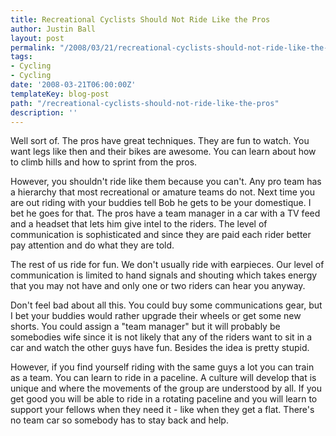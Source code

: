 ```yaml
---
title: Recreational Cyclists Should Not Ride Like the Pros
author: Justin Ball
layout: post
permalink: "/2008/03/21/recreational-cyclists-should-not-ride-like-the-pros/"
tags:
- Cycling
- Cycling
date: '2008-03-21T06:00:00Z'
templateKey: blog-post
path: "/recreational-cyclists-should-not-ride-like-the-pros"
description: ''
---
```


Well sort of. The pros have great techniques. They are fun to watch. You want legs like then and their bikes are awesome. You can learn about how to climb hills and how to sprint from the pros.

However, you shouldn't ride like them because you can't. Any pro team has a hierarchy that most recreational or amature teams do not. Next time you are out riding with your buddies tell Bob he gets to be your domestique. I bet he goes for that. The pros have a team manager in a car with a TV feed and a headset that lets him give intel to the riders. The level of communication is sophisticated and since they are paid each rider better pay attention and do what they are told.

The rest of us ride for fun. We don't usually ride with earpieces. Our level of communication is limited to hand signals and shouting which takes energy that you may not have and only one or two riders can hear you anyway.

Don't feel bad about all this. You could buy some communications gear, but I bet your buddies would rather upgrade their wheels or get some new shorts. You could assign a "team manager" but it will probably be somebodies wife since it is not likely that any of the riders want to sit in a car and watch the other guys have fun. Besides the idea is pretty stupid.

However, if you find yourself riding with the same guys a lot you can train as a team. You can learn to ride in a paceline. A culture will develop that is unique and where the movements of the group are understood by all. If you get good you will be able to ride in a rotating paceline and you will learn to support your fellows when they need it - like when they get a flat. There's no team car so somebody has to stay back and help.
